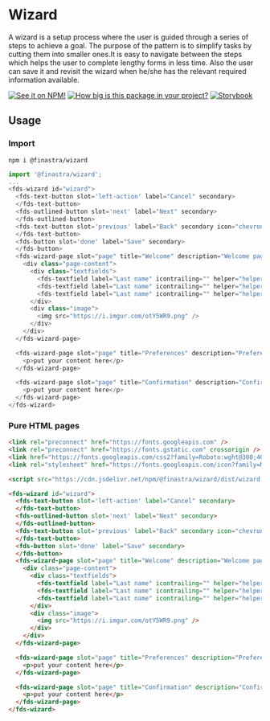 # Wizard

A wizard is a setup process where the user is guided through a series of steps to achieve a goal. The purpose of the pattern is to simplify tasks by cutting them into smaller ones.It is easy to navigate between the steps which helps the user to complete lengthy forms in less time. Also the user can save it and revisit the wizard when he/she has the relevant required information available.

[![See it on NPM!](https://img.shields.io/npm/v/@finastra/wizard?style=for-the-badge)](https://www.npmjs.com/package/@finastra/wizard)
[![How big is this package in your project?](https://img.shields.io/bundlephobia/minzip/@finastra/wizard?style=for-the-badge)](https://bundlephobia.com/result?p=@finastra/wizard')
[![Storybook](https://shields.io/badge/-Play%20with%20this%20web%20component-2a0481?logo=storybook&style=for-the-badge)](https://finastra.github.io/finastra-design-system/?path=/story/forms-wizard--default)

## Usage

### Import

```
npm i @finastra/wizard
```

```ts
import '@finastra/wizard';
...
<fds-wizard id="wizard">
  <fds-text-button slot='left-action' label="Cancel" secondary>
  </fds-text-button>
  <fds-outlined-button slot='next' label="Next" secondary>
  </fds-outlined-button>
  <fds-text-button slot='previous' label="Back" secondary icon="chevron_left">
  </fds-text-button>
  <fds-button slot='done' label="Save" secondary>
  </fds-button>
  <fds-wizard-page slot="page" title="Welcome" description="Welcome page" header>
    <div class="page-content">
      <div class="textfields">
        <fds-textfield label="Last name" icontrailing="" helper="helper text"></fds-textfield>
        <fds-textfield label="Last name" icontrailing="" helper="helper text"></fds-textfield>
        <fds-textfield label="Last name" icontrailing="" helper="helper text"></fds-textfield>
      </div>
      <div class="image">
        <img src="https://i.imgur.com/otY5WR9.png" />
      </div>
    </div>
  </fds-wizard-page>

  <fds-wizard-page slot="page" title="Preferences" description="Preferences page" disabled header>
    <p>put your content here</p>
  </fds-wizard-page>

  <fds-wizard-page slot="page" title="Confirmation" description="Confirmation page" header>
    <p>put your content here</p>
  </fds-wizard-page>
</fds-wizard>
```

### Pure HTML pages

```html
<link rel="preconnect" href="https://fonts.googleapis.com" />
<link rel="preconnect" href="https://fonts.gstatic.com" crossorigin />
<link href="https://fonts.googleapis.com/css2?family=Roboto:wght@300;400;500;700&family=Spartan:wght@800&display=swap" rel="stylesheet" />
<link rel="stylesheet" href="https://fonts.googleapis.com/icon?family=Material+Icons" />

<script src="https://cdn.jsdelivr.net/npm/@finastra/wizard/dist/wizard.js"></script>

<fds-wizard id="wizard">
  <fds-text-button slot='left-action' label="Cancel" secondary>
  </fds-text-button>
  <fds-outlined-button slot='next' label="Next" secondary>
  </fds-outlined-button>
  <fds-text-button slot='previous' label="Back" secondary icon="chevron_left">
  </fds-text-button>
  <fds-button slot='done' label="Save" secondary>
  </fds-button>
  <fds-wizard-page slot="page" title="Welcome" description="Welcome page" header>
    <div class="page-content">
      <div class="textfields">
        <fds-textfield label="Last name" icontrailing="" helper="helper text"></fds-textfield>
        <fds-textfield label="Last name" icontrailing="" helper="helper text"></fds-textfield>
        <fds-textfield label="Last name" icontrailing="" helper="helper text"></fds-textfield>
      </div>
      <div class="image">
        <img src="https://i.imgur.com/otY5WR9.png" />
      </div>
    </div>
  </fds-wizard-page>

  <fds-wizard-page slot="page" title="Preferences" description="Preferences page" disabled header>
    <p>put your content here</p>
  </fds-wizard-page>

  <fds-wizard-page slot="page" title="Confirmation" description="Confirmation page" header>
    <p>put your content here</p>
  </fds-wizard-page>
</fds-wizard>
```
